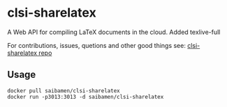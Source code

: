 clsi-sharelatex
===============

A Web API for compiling LaTeX documents in the cloud. Added texlive-full

For contributions, issues, quetions and other good things see: [clsi-sharelatex repo](https://github.com/overleaf/clsi)

Usage
-----

```
docker pull saibamen/clsi-sharelatex
docker run -p3013:3013 -d saibamen/clsi-sharelatex
```
